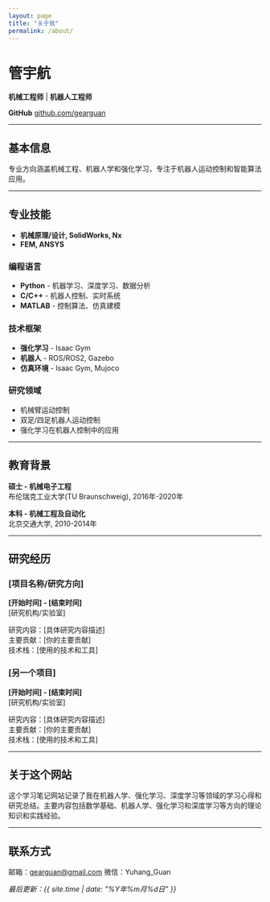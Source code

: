 ```yaml
---
layout: page
title: "关于我"
permalink: /about/
---
```


# 管宇航

**机械工程师** | **机器人工程师**

<!-- **邮箱** gearguan@gmail.com -->
**GitHub** [github.com/gearguan](https://github.com/gearguan)

---

## 基本信息

专业方向涵盖机械工程、机器人学和强化学习，专注于机器人运动控制和智能算法应用。

---

## 专业技能
- **机械原理/设计, SolidWorks, Nx**
- **FEM, ANSYS**

### 编程语言
- **Python** - 机器学习、深度学习、数据分析
- **C/C++** - 机器人控制、实时系统
- **MATLAB** - 控制算法、仿真建模

### 技术框架
- **强化学习** - Isaac Gym
- **机器人** - ROS/ROS2, Gazebo
- **仿真环境** - Isaac Gym, Mujoco

### 研究领域
- 机械臂运动控制
- 双足/四足机器人运动控制
- 强化学习在机器人控制中的应用

---

## 教育背景

**硕士 - 机械电子工程**  
布伦瑞克工业大学(TU Braunschweig), 2016年-2020年

**本科 - 机械工程及自动化**  
北京交通大学, 2010-2014年

---

## 研究经历

### [项目名称/研究方向]
**[开始时间] - [结束时间]**  
[研究机构/实验室]

研究内容：[具体研究内容描述]  
主要贡献：[你的主要贡献]  
技术栈：[使用的技术和工具]

### [另一个项目]
**[开始时间] - [结束时间]**  
[研究机构/实验室]

研究内容：[具体研究内容描述]  
主要贡献：[你的主要贡献]  
技术栈：[使用的技术和工具]

---

## 关于这个网站

这个学习笔记网站记录了我在机器人学、强化学习、深度学习等领域的学习心得和研究总结。主要内容包括数学基础、机器人学、强化学习和深度学习等方向的理论知识和实践经验。

---

## 联系方式

邮箱：gearguan@gmail.com
微信：Yuhang_Guan

*最后更新：{{ site.time | date: "%Y年%m月%d日" }}* 